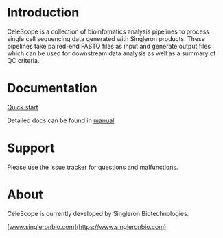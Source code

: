 
# Introduction
CeleScope is a collection of bioinfomatics analysis pipelines to process single cell sequencing data generated with Singleron products. These pipelines take paired-end FASTQ files as input and generate output files which can be used for downstream data analysis as well as a summary of QC criteria.

# Documentation

[Quick start](./docs/quick_start.md)

Detailed docs can be found in [manual](./docs/manual.md).

# Support
Please use the issue tracker for questions and malfunctions.

# About
CeleScope is currently developed by Singleron Biotechnologies.

[www.singleronbio.com](https://www.singleronbio.com)



